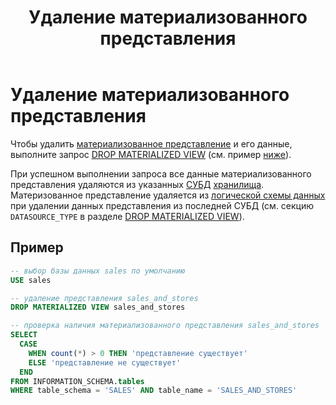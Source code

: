 ﻿---
layout: default
title: Удаление материализованного представления
nav_order: 9
parent: Управление схемой данных
grand_parent: Работа с системой
has_children: false
---

# Удаление материализованного представления

Чтобы удалить [материализованное представление](../../../Обзор_понятий_компонентов_и_связей/Основные_понятия/Материализованное_представление/Материализованное_представление.md) 
и его данные, выполните запрос [DROP MATERIALIZED VIEW](../../../Справочная_информация/Запросы_SQLplus/DROP_MATERIALIZED_VIEW/DROP_MATERIALIZED_VIEW.md) 
(см. пример [ниже](#пример)).

При успешном выполнении запроса все данные материализованного представления удаляются из указанных 
[СУБД](../../../Введение/Поддерживаемые_СУБД_хранилища/Поддерживаемые_СУБД_хранилища.md) [хранилища](../../../Обзор_понятий_компонентов_и_связей/Основные_понятия/Хранилище_данных/Хранилище_данных.md). 
Материзованное представление удаляется из [логической схемы данных](../../../Обзор_понятий_компонентов_и_связей/Основные_понятия/Логическая_схема_данных/Логическая_схема_данных.md) 
при удалении данных представления из последней СУБД (см. секцию `DATASOURCE_TYPE` в разделе [DROP MATERIALIZED VIEW](../../../Справочная_информация/Запросы_SQLplus/DROP_MATERIALIZED_VIEW/DROP_MATERIALIZED_VIEW.md)).

## Пример

```sql
-- выбор базы данных sales по умолчанию
USE sales

-- удаление представления sales_and_stores
DROP MATERIALIZED VIEW sales_and_stores

-- проверка наличия материализованного представления sales_and_stores
SELECT
  CASE
    WHEN count(*) > 0 THEN 'представление существует'
    ELSE 'представление не существует'
  END
FROM INFORMATION_SCHEMA.tables
WHERE table_schema = 'SALES' AND table_name = 'SALES_AND_STORES'
```